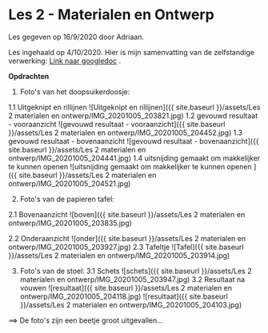 # Les 2 - Materialen en Ontwerp

Les gegeven op 16/9/2020 door Adriaan.

Les ingehaald op 4/10/2020. Hier is mijn samenvatting van de zelfstandige verwerking: [Link naar googledoc](https://docs.google.com/document/d/1fGNFKHWoolDS7JN9mawGO9yZTmKjgTGbdHXSkLXqLko/edit) . 


**Opdrachten**


1. Foto's van het doopsuikerdoosje:

  1.1 Uitgeknipt en rillijnen
  ![Uitgeknipt en rillijnen]({{ site.baseurl }}/assets/Les 2 materialen en ontwerp/IMG_20201005_203821.jpg)
  1.2 gevouwd resultaat - vooraanzicht
  ![gevouwd resultaat - vooraanzicht]({{ site.baseurl }}/assets/Les 2 materialen en ontwerp/IMG_20201005_204452.jpg)
  1.3 gevouwd resultaat - bovenaanzicht
  ![gevouwd resultaat - bovenaanzicht]({{ site.baseurl }}/assets/Les 2 materialen en ontwerp/IMG_20201005_204441.jpg)
  1.4 uitsnijding gemaakt om makkelijker te kunnen openen
  ![uitsnijding gemaakt om makkelijker te kunnen openen ]({{ site.baseurl }}/assets/Les 2 materialen en ontwerp/IMG_20201005_204521.jpg)

2. Foto's van de papieren tafel:

  2.1 Bovenaanzicht
  ![boven]({{ site.baseurl }}/assets/Les 2 materialen en ontwerp/IMG_20201005_203835.jpg)
  
  
  2.2 Onderaanzicht
  ![onder]({{ site.baseurl }}/assets/Les 2 materialen en ontwerp/IMG_20201005_203927.jpg)
  2.3 Tafeltje
  ![Tafel]({{ site.baseurl }}/assets/Les 2 materialen en ontwerp/IMG_20201005_203914.jpg)

3. Foto's van de stoel:
  3.1 Schets
   ![schets]({{ site.baseurl }}/assets/Les 2 materialen en ontwerp/IMG_20201005_203947.jpg)
  3.2 Resultaat na vouwen
   ![resultaat]({{ site.baseurl }}/assets/Les 2 materialen en ontwerp/IMG_20201005_204118.jpg)
   ![resultaat]({{ site.baseurl }}/assets/Les 2 materialen en ontwerp/IMG_20201005_204103.jpg)

==> De foto's zijn een beetje groot uitgevallen...
